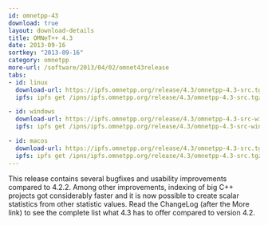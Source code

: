 ```yaml
---
id: omnetpp-43
download: true
layout: download-details
title: OMNeT++ 4.3
date: 2013-09-16
sortkey: "2013-09-16"
category: omnetpp
more-url: /software/2013/04/02/omnet43release
tabs:
- id: linux
  download-url: https://ipfs.omnetpp.org/release/4.3/omnetpp-4.3-src.tgz
  ipfs: ipfs get /ipns/ipfs.omnetpp.org/release/4.3/omnetpp-4.3-src.tgz

- id: windows
  download-url: https://ipfs.omnetpp.org/release/4.3/omnetpp-4.3-src-windows.zip
  ipfs: ipfs get /ipns/ipfs.omnetpp.org/release/4.3/omnetpp-4.3-src-windows.zip

- id: macos
  download-url: https://ipfs.omnetpp.org/release/4.3/omnetpp-4.3-src.tgz
  ipfs: ipfs get /ipns/ipfs.omnetpp.org/release/4.3/omnetpp-4.3-src.tgz
---
```


This release contains several bugfixes and usability improvements compared to 4.2.2. Among other improvements, indexing of big C++ projects got considerably faster and it is now possible to create scalar statistics from other statistic values. Read the ChangeLog (after the More link) to see the complete list what 4.3 has to offer compared to version 4.2.
